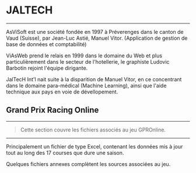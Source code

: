 # JALTECH

***
AsViSoft est une société fondée en 1997 à Préverenges dans le canton de Vaud (Suisse), par Jean-Luc Astié, Manuel Vitor. (Application de gestion de base de données et comptabilité)

ViAsWeb prend le relais en 1999 dans le domaine du Web et plus particulièrement dans le secteur de l'hotellerie, le graphiste Ludovic Barbotin rejoint l'équipe dirigante.

JalTecH Int'l nait suite à la disparition de Manuel Vitor, en ce concentrant dans le domaine para-médical (Machine Learning), ainsi que l'aide technique aux pays en voie de dévellopement.

## Grand Prix Racing Online

***
>Cette section couvre les fichiers associés au jeu GPROnline.
***
Principalement un fichier de type Excel, contenant les données mis à jour tout au long des 17 courses que dure une saison.

Quelques fichiers annexes complètent les sources associées au jeu.
